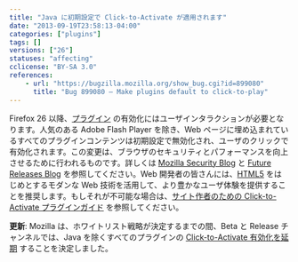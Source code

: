 ```yaml
---
title: "Java に初期設定で Click-to-Activate が適用されます"
date: "2013-09-19T23:58:13-04:00"
categories: ["plugins"]
tags: []
versions: ["26"]
statuses: "affecting"
cclicense: "BY-SA 3.0"
references:
    - url: "https://bugzilla.mozilla.org/show_bug.cgi?id=899080"
      title: "Bug 899080 – Make plugins default to click-to-play"
---
```

Firefox 26 以降、[プラグイン](https://developer.mozilla.org/ja/docs/Plugins) の有効化にはユーザインタラクションが必要となります。人気のある Adobe Flash Player を除き、Web ページに埋め込まれているすべてのプラグインコンテンツは初期設定で無効化され、ユーザのクリックで有効化されます。この変更は、ブラウザのセキュリティとパフォーマンスを向上させるために行われるものです。詳しくは [Mozilla Security Blog](https://blog.mozilla.org/security/2013/01/29/putting-users-in-control-of-plugins/) と [Future Releases Blog](https://blog.mozilla.org/futurereleases/2013/09/24/plugin-activation-in-firefox/) を参照してください。Web 開発者の皆さんには、[HTML5](https://developer.mozilla.org/ja/docs/Web/Guide/HTML/HTML5) をはじめとするモダンな Web 技術を活用して、より豊かなユーザ体験を提供することを推奨します。もしそれが不可能な場合は、[サイト作者のための Click-to-Activate プラグインガイド](https://developer.mozilla.org/ja/docs/Site_Author_Guide_for_Click-To-Activate_Plugins) を参照してください。

**更新**: Mozilla は、ホワイトリスト戦略が決定するまでの間、Beta と Release チャンネルでは、Java を除くすべてのプラグインの [Click-to-Activate 有効化を延期](https://bugzilla.mozilla.org/show_bug.cgi?id=941137) することを決定しました。
